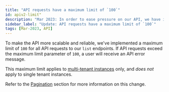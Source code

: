```yaml
---
title: "API requests have a maximum limit of `100`"
id: apiv2-limit"
description: "Mar 2023: In order to ease pressure on our API, we have implemented a maximum limit of `100` for all API requests to our `list` endpoints. This limit is applicable to multi-tenant instances only."
sidebar_label: "Update: API requests have a maximum limit of `100`"
tags: [Mar-2023, API]
---
```



To make the API more scalable and reliable, we've implemented a maximum limit of `100` for all API requests to our `list` endpoints. If API requests exceed the maximum limit parameter of `100`, a user will receive an API error message.

This maximum limit applies to [multi-tenant instances](/docs/cloud/about-cloud/regions-ip-addresses) only, and _does not_ apply to single tenant instances.

Refer to the [Pagination](https://docs.getdbt.com/dbt-cloud/api-v2-legacy#section/Pagination) section for more information on this change. 
